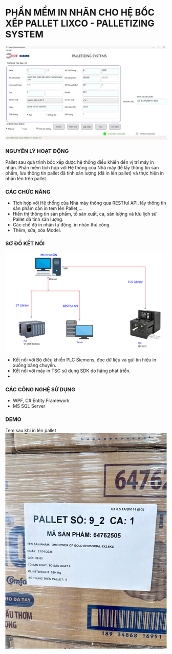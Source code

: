 # PHẦN MỀM IN NHÃN CHO HỆ BỐC XẾP PALLET LIXCO - PALLETIZING SYSTEM
![Palletizing System](/assets/palletizing-system.jpg)
### NGUYÊN LÝ HOẠT ĐỘNG
Pallet sau quá trình bốc xếp được hệ thống điều khiển đến vị trí máy in nhãn. Phần mềm tích hợp với Hệ thống của Nhà máy để lấy thông tin sản phẩm, lưu thông tin pallet đã tính sản lượng (đã in lên pallet) và thực hiện in nhãn lên trên pallet. 
### CÁC CHỨC NĂNG
- Tích hợp với Hệ thống của Nhà máy thông qua RESTful API, lấy thông tin sản phẩm cần in tem lên Pallet,...
- Hiển thị thông tin sản phẩm, tổ sản xuất, ca, sản lượng và lưu lịch sử Pallet đã tính sản lượng.
- Các chế độ in nhãn tự động, in nhãn thủ công.
- Thêm, sửa, xóa Model.

### SƠ ĐỒ KẾT NỐI
![Palletizing System](/assets/Lixco_diagram.PNG)
- Kết nối với Bộ điều khiển PLC Siemens, đọc dữ liệu và gửi tín hiệu in xuống băng chuyền.
- Kết nối với máy in TSC sử dụng SDK do hãng phát triển.
- 
### CÁC CÔNG NGHỆ SỬ DỤNG
- WPF, C# Entity Framework
- MS SQL Server
### DEMO
Tem sau khi in lên pallet</br>
![Palletizing System](/assets/lixco.jpg)

